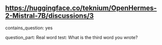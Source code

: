 ## https://huggingface.co/teknium/OpenHermes-2-Mistral-7B/discussions/3

contains_question: yes

question_part: Real word test: What is the third word you wrote?